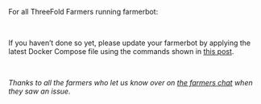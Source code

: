 For all ThreeFold Farmers running farmerbot: 

<br/>

If you haven’t done so yet, please update your farmerbot by applying the latest Docker Compose file using the commands shown in [this post](https://forum.threefold.io/t/farmerbot-update-required-for-grid-3-11/4076).

<br/>

*Thanks to all the farmers who let us know over on [the farmers chat](https://t.me/threefoldfarmers) when they saw an issue.*